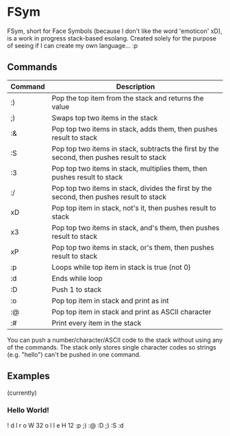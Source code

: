 # FSym
FSym, short for Face Symbols (because I don't like the word 'emoticon' xD), is a work in progress stack-based esolang. Created solely for the purpose of seeing if I can create my own language... :p

## Commands
Command | Description
------------ | -------------
:) | Pop the top item from the stack and returns the value
;) | Swaps top two items in the stack
:& | Pop top two items in stack, adds them, then pushes result to stack
:S | Pop top two items in stack,  subtracts the first by the second, then pushes result to stack
:3 | Pop top two items in stack, multiplies them, then pushes result to stack
:/ | Pop top two items in stack, divides the first by the second, then pushes result to stack
xD | Pop top item in stack, not's it, then pushes result to stack
x3 | Pop top two items in stack, and's them, then pushes result to stack
xP | Pop top two items in stack, or's them, then pushes result to stack
:p | Loops while top item in stack is true (not 0)
:d | Ends while loop
:D | Push 1 to stack
:o | Pop top item in stack and print as int
:@ | Pop top item in stack and print as ASCII character
:# | Print every item in the stack


You can push a number/character/ASCII code to the stack without using any of the commands. The stack only stores single character codes so strings (e.g. "hello") can't be pushed in one command.


## Examples
(currently)
### Hello World!
! d l r o W 32 o l l e H 12 :p ;) :@ :D ;) :S :d